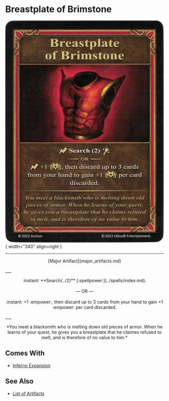 # Breastplate of Brimstone

![Breastplate of Brimstone](../assets/artifacts_major-breastplate_of_brimstone.webp){ width="340" align=right }
___
<p style="text-align: center;" markdown>[Major Artifact](major_artifacts.md)</p>
___
<p style="text-align: center;" markdown>:instant: **Search(../2)** [:spellpower:](../spells/index.md).<br><br>— OR —<br><br>:instant: +1 :empower:, then discard up to 3 cards from your hand to gain +1 :empower: per card discarded.</p>
___
<p style="text-align: center;" markdown>*You meet a blacksmith who is melting down old pieces of armor. When he learns of your quest, he gives you a breastplate that he claimes refused to melt, and is therefore of no value to him.*</p>


## Comes With

- [Inferno Expansion](../content.md)


## See Also

- [List of Artifacts](../artifacts/index.md)
